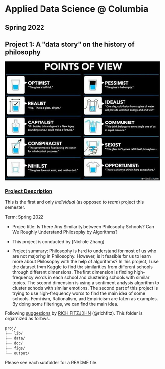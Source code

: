 # Applied Data Science @ Columbia
## Spring 2022
## Project 1: A "data story" on the history of philosophy

<img src="figs/100126-the-glass.jpeg" width="500">

### [Project Description](doc/)
This is the first and only *individual* (as opposed to *team*) project this semester. 

Term: Spring 2022

+ Projec title: Is There Any Similarity between Philosophy Schools? Can We Roughly Understand Philosophy by Algorithms?
+ This project is conducted by [Nichole Zhang]

+ Project summary: Philosophy is hard to understand for most of us who are not majoring in Philosophy. However, is it feasible for us to learn more about Philosophy with the help of algorithms? In this project, I use the dataset from Kaggle to find the similarities from different schools through different dimensions. The first dimension is finding high-frequency words in each school and clustering schools with similar topics. The second dimension is using a sentiment analysis algorithm to cluster schools with similar emotions. The second part of this project is trying to use high-frequency words to find the main idea of some schools. Feminism, Rationalism, and Empiricism are taken as examples. By doing some filterings, we can find the main idea.

Following [suggestions](http://nicercode.github.io/blog/2013-04-05-projects/) by [RICH FITZJOHN](http://nicercode.github.io/about/#Team) (@richfitz). This folder is orgarnized as follows.

```
proj/
├── lib/
├── data/
├── doc/
├── figs/
└── output/
```

Please see each subfolder for a README file.
